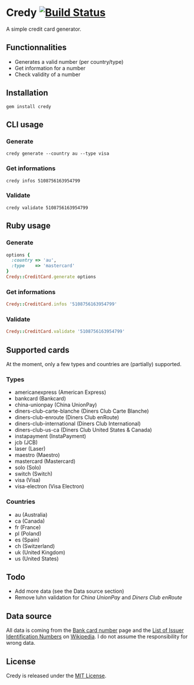 # Credy [![Build Status](https://travis-ci.org/TimPetricola/Credy.png?branch=master)](https://travis-ci.org/TimPetricola/Credy)

A simple credit card generator.

## Functionnalities
* Generates a valid number (per country/type)
* Get information for a number
* Check validity of a number

## Installation

`gem install credy`

## CLI usage

### Generate
```
credy generate --country au --type visa
```

### Get informations
```
credy infos 5108756163954799
```

### Validate
```
credy validate 5108756163954799
```

## Ruby usage

### Generate
``` ruby
options {
  :country => 'au',
  :type    => 'mastercard'
}
Credy::CreditCard.generate options
```

### Get informations
``` ruby
Credy::CreditCard.infos '5108756163954799'
```

### Validate
``` ruby
Credy::CreditCard.validate '5108756163954799'
```

## Supported cards

At the moment, only a few types and countries are (partially) supported.

### Types
* americanexpress (American Express)
* bankcard (Bankcard)
* china-unionpay (China UnionPay)
* diners-club-carte-blanche (Diners Club Carte Blanche)
* diners-club-enroute (Diners Club enRoute)
* diners-club-international (Diners Club International)
* diners-club-us-ca (Diners Club United States & Canada)
* instapayment (InstaPayment)
* jcb (JCB)
* laser (Laser)
* maestro (Maestro)
* mastercard (Mastercard)
* solo (Solo)
* switch (Switch)
* visa (Visa)
* visa-electron (Visa Electron)

### Countries
* au (Australia)
* ca (Canada)
* fr (France)
* pl (Poland)
* es (Spain)
* ch (Switzerland)
* uk (United Kingdom)
* us (United States)

## Todo
* Add more data (see the Data source section)
* Remove luhn validation for *China UnionPay* and *Diners Club enRoute*

## Data source
All data is coming from the [Bank card number](http://en.wikipedia.org/wiki/Bank_card_number) page and the [List of Issuer Identification Numbers](http://en.wikipedia.org/wiki/List_of_Issuer_Identification_Numbers) on [Wikipedia](http://wikipedia.org). I do not assume the responsibility for wrong data.

## License
Credy is released under the [MIT License](http://opensource.org/licenses/MIT).
